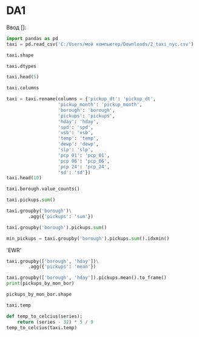 # DA1

Ввод []:
```python
import pandas as pd
taxi = pd.read_csv('C:/Users/мой компьютер/Downloads/2_taxi_nyc.csv') 
```
```python
taxi.shape
```
```python
taxi.dtypes
```
```python
taxi.head(5)
```
```python
taxi.columns
```
```python
taxi = taxi.rename(columns = {'pickup_dt': 'pickup_dt', 
                   'pickup_month': 'pickup_month', 
                   'borough': 'borough', 
                   'pickups': 'pickups', 
                   'hday': 'hday', 
                   'spd': 'spd', 
                   'vsb': 'vsb',
                   'temp': 'temp', 
                   'dewp': 'dewp', 
                   'slp': 'slp', 
                   'pcp 01': 'pcp_01', 
                   'pcp 06': 'pcp_06', 
                   'pcp 24': 'pcp_24', 
                   'sd': 'sd'})
taxi.head(10)
```

```python
taxi.borough.value_counts()
```

```python
taxi.pickups.sum()
```

```python
taxi.groupby('borough')\
        .agg({'pickups': 'sum'})
```

```python
taxi.groupby('borough').pickups.sum()
```

```python
min_pickups = taxi.groupby('borough').pickups.sum().idxmin()
```
'EWR'

```python
taxi.groupby(['borough', 'hday'])\
        .agg({'pickups': 'mean'})
```

```python
taxi.groupby(['borough', 'hday']).pickups.mean().to_frame()
print(pickups_by_mon_bor)
```

```python
pickups_by_mon_bor.shape
```

```python
taxi.temp
```

```python
def temp_to_celcius(series):
    return (series - 32) * 5 / 9
temp_to_celcius(taxi.temp)
````
